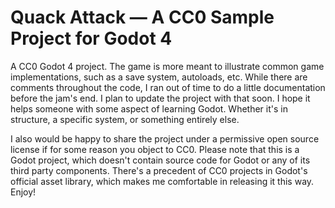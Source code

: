 # Quack Attack — A CC0 Sample Project for Godot 4

A CC0 Godot 4 project. The game is more meant to illustrate common game implementations, such as a save system, autoloads, etc. While there are comments throughout the code, I ran out of time to do a little documentation before the jam's end. I plan to update the project with that soon. I hope it helps someone with some aspect of learning Godot. Whether it's in structure, a specific system, or something entirely else.

I also would be happy to share the project under a permissive open source license if for some reason you object to CC0. Please note that this is a Godot project, which doesn't contain source code for Godot or any of its third party components. There's a precedent of CC0 projects in Godot's official asset library, which makes me comfortable in releasing it this way. Enjoy!
